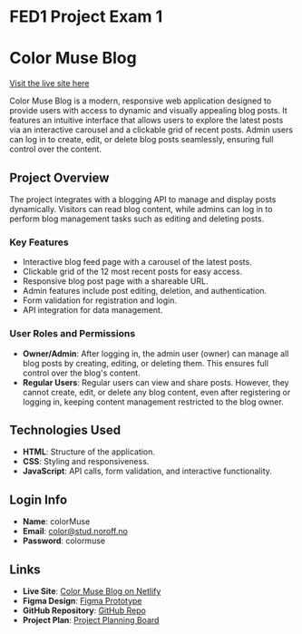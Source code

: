 # FED1 Project Exam 1

# Color Muse Blog

[Visit the live site here](https://color-muse-blog.netlify.app/)

Color Muse Blog is a modern, responsive web application designed to provide users with access to dynamic and visually appealing blog posts. It features an intuitive interface that allows users to explore the latest posts via an interactive carousel and a clickable grid of recent posts. Admin users can log in to create, edit, or delete blog posts seamlessly, ensuring full control over the content.

## Project Overview

The project integrates with a blogging API to manage and display posts dynamically. Visitors can read blog content, while admins can log in to perform blog management tasks such as editing and deleting posts.

### Key Features

- Interactive blog feed page with a carousel of the latest posts.
- Clickable grid of the 12 most recent posts for easy access.
- Responsive blog post page with a shareable URL.
- Admin features include post editing, deletion, and authentication.
- Form validation for registration and login.
- API integration for data management.

### User Roles and Permissions

- **Owner/Admin**: After logging in, the admin user (owner) can manage all blog posts by creating, editing, or deleting them. This ensures full control over the blog's content.
- **Regular Users**: Regular users can view and share posts. However, they cannot create, edit, or delete any blog content, even after registering or logging in, keeping content management restricted to the blog owner.

## Technologies Used

- **HTML**: Structure of the application.
- **CSS**: Styling and responsiveness.
- **JavaScript**: API calls, form validation, and interactive functionality.

## Login Info

- **Name**: colorMuse
- **Email**: color@stud.noroff.no 
- **Password**: colormuse 

## Links

- **Live Site**: [Color Muse Blog on Netlify](https://color-muse-blog.netlify.app/)
- **Figma Design**: [Figma Prototype](https://www.figma.com/design/x5HWYrvYzliBv8n56oIKrj/Project-Exam-1?node-id=0-1&t=YkQnVU38o5pxEn29-1)
- **GitHub Repository**: [GitHub Repo](https://github.com/sanakhuram/FED-PE1-SanaKhuram-color-muse-blog-)
- **Project Plan**: [Project Planning Board](https://github.com/users/sanakhuram/projects/3)
